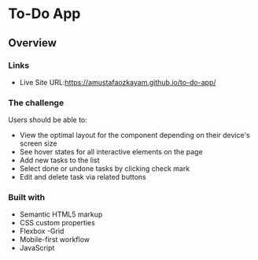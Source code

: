 # To-Do App

## Overview

### Links

- Live Site URL:https://amustafaozkayam.github.io/to-do-app/

### The challenge

Users should be able to:

- View the optimal layout for the component depending on their device's screen size
- See hover states for all interactive elements on the page
- Add new tasks to the list
- Select done or undone tasks by clicking check mark
- Edit and delete task via related buttons


### Built with

- Semantic HTML5 markup
- CSS custom properties
- Flexbox -Grid
- Mobile-first workflow
- JavaScript
